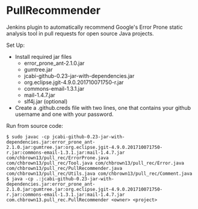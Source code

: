 # PullRecommender
Jenkins plugin to automatically recommend Google's Error Prone static analysis tool in pull requests for open source Java projects.

Set Up:
* Install required jar files 
	* error_prone_ant-2.1.0.jar 
	* gumtree.jar 
	* jcabi-github-0.23-jar-with-dependencies.jar
	* org.eclipse.jgit-4.9.0.201710071750-r.jar
	* commons-email-1.3.1.jar
	* mail-1.4.7.jar
	* slf4j.jar (optional)
* Create a .github.creds file with two lines, one that contains your github username and one with your password.


Run from source code:
```
$ sudo javac -cp jcabi-github-0.23-jar-with-dependencies.jar:error_prone_ant-2.1.0.jar:gumtree.jar:org.eclipse.jgit-4.9.0.201710071750-r.jar:commons-email-1.3.1.jar:mail-1.4.7.jar com/chbrown13/pull_rec/ErrorProne.java com/chbrown13/pull_rec/Tool.java com/chbrown13/pull_rec/Error.java com/chbrown13/pull_rec/PullRecommender.java com/chbrown13/pull_rec/Utils.java com/chbrown13/pull_rec/Comment.java
$ java -cp .:jcabi-github-0.23-jar-with-dependencies.jar:error_prone_ant-2.1.0.jar:gumtree.jar:org.eclipse.jgit-4.9.0.201710071750-r.jar:commons-email-1.3.1.jar:mail-1.4.7.jar com.chbrown13.pull_rec.PullRecommender <owner> <project>
```
